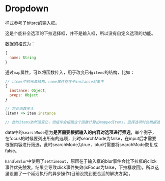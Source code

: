 # Dropdown

样式参考了bitsrc的输入框。

这是个能补全选项的下拉选择框，并不是输入框，所以没有自定义选项的功能。

数据的格式为：
```javascript
{
  name: String
}
```
通过`map`属性，可以将函数传入，用于改变已有`items`的结构，比如：
```javascript
// items中的元素结构，name属性存在于instance对象中
{
  instance: Object,
  props: Object
}

// 将此函数传入
(item) => item.instance

// 此时items依然没变化，但组件会根据这个函数计算出mappedItems，选择选项时会根据选项的index在items中找到map前的元素传递给父组件（如果不传入map函数，mappedItems将会引用items的内容）
```

data中的`searchMode`意为**是否需要根据输入的内容对选项进行筛选**，举个例子，在focus的时候要列出所有的选项，此时searchMode为false，在input后才需要根据内容进行筛选，此时searchMode为true，blur时需要将searchMode恢复成false。

`handleBlur`中使用了`setTimeout`，原因在于输入框的blur事件会比下拉框的click事件优先触发，结果会导致click事件失效(isFocus为false，下拉框收回)，所以这里设置了一个延迟执行的异步操作(目前没找到更合适的解决方案)。

